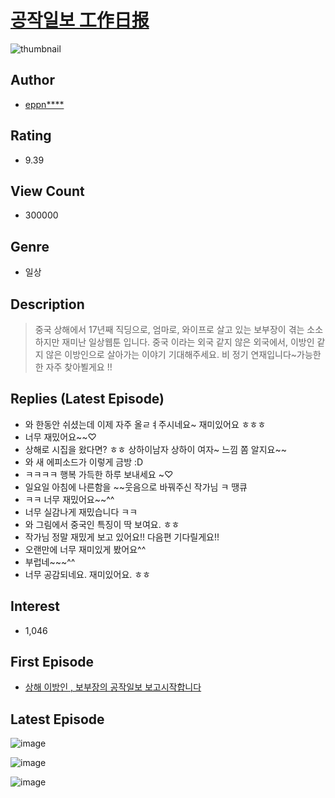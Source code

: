 # [공작일보 工作日报](https://comic.naver.com/bestChallenge/list?titleId=732989)
![thumbnail](https://image-comic.pstatic.net/user_contents_data/challenge_comic/2021/12/25/327562/thumbnail_202x1643369d620_a276_4b74_b485_aca60c6775b8_00001284.JPEG)

## Author
- [eppn****](https://comic.naver.com/artistTitle?id=327562)

## Rating
- 9.39

## View Count
- 300000

## Genre
- 일상

## Description
> 중국 상해에서 17년째 직딩으로, 엄마로, 와이프로 살고 있는 보부장이 겪는 소소하지만 재미난 일상웹툰 입니다. 중국 이라는 외국 같지 않은 외국에서, 이방인 같지 않은 이방인으로 살아가는 이야기 기대해주세요. 비 정기 연재입니다~가능한한 자주 찾아뵐게요 !!

## Replies (Latest Episode)
- 와 한동안 쉬셨는데 이제 자주 올ㄹㅕ주시네요~ 재미있어요 ㅎㅎㅎ
- 너무 재밌어요~~♡
- 상해로 시집을 왔다면? ㅎㅎ 상하이남자 상하이 여자~ 느낌 쫌 알지요~~
- 와 새 에피소드가 이렇게 금방 :D
- ㅋㅋㅋㅋ 행복 가득한 하루 보내세요 ~♡
- 일요일 아침에 나른함을 ~~웃음으로 바꿔주신 작가님 ㅋ 땡큐
- ㅋㅋ 너무 재밌어요~~^^
- 너무 실감나게 재밌습니다 ㅋㅋ
- 와 그림에서 중국인 특징이 딱 보여요. ㅎㅎ
- 작가님 정말 재밌게 보고 있어요!! 다음편 기다릴게요!!
- 오랜만에 너무 재미있게 봤어요^^
- 부럽네~~~^^
- 너무 공감되네요. 재미있어요. ㅎㅎ

## Interest
- 1,046

## First Episode
- [상해 이방인 , 보부장의 공작일보 보고시작합니다](https://comic.naver.com/bestChallenge/detail?titleId=732989&no=1)

## Latest Episode
![image](https://image-comic.pstatic.net/user_contents_data/challenge_comic/2021/12/19/327562/upload_3631415534293498163.jpeg)

![image](https://image-comic.pstatic.net/user_contents_data/challenge_comic/2021/12/19/327562/upload_3774924006645577062.jpeg)

![image](https://image-comic.pstatic.net/user_contents_data/challenge_comic/2021/12/19/327562/upload_3545566989159720037.jpeg)
